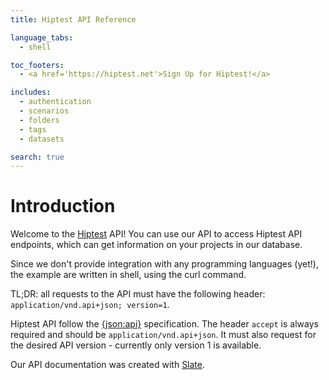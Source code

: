 ```yaml
---
title: Hiptest API Reference

language_tabs:
  - shell

toc_footers:
  - <a href='https://hiptest.net'>Sign Up for Hiptest!</a>

includes:
  - authentication
  - scenarios
  - folders
  - tags
  - datasets

search: true
---
```


# Introduction

Welcome to the <a href="https://hiptest.net">Hiptest</a> API! You can use our 
API to access Hiptest API endpoints, which can get information on your projects 
in our database.

Since we don't provide integration with any programming languages (yet!), the 
example are written in shell, using the curl command.

TL;DR: all requests to the API must have the following header:
`application/vnd.api+json; version=1`.

Hiptest API follow the [{json:api}](http://jsonapi.org) specification. The 
header `accept` is always required and should be `application/vnd.api+json`. It
must also request for the desired API version - currently only version 1 is
available.

Our API documentation was created with [Slate](https://github.com/tripit/slate).
